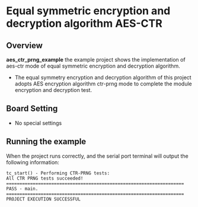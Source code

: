 # Equal symmetric encryption and decryption algorithm AES-CTR

## Overview

**aes_ctr_prng_example** the example project shows the implementation of aes-ctr mode of equal symmetric encryption and decryption algorithm.
- The equal symmetry encryption and decryption algorithm of this project adopts AES encryption algorithm ctr-prng mode to complete the module encryption and decryption test.

## Board Setting

- No special settings

## Running the example

When the project runs correctly, and the serial port terminal will output the following information:
```console
tc_start() - Performing CTR-PRNG tests:
All CTR PRNG tests succeeded!
===================================================================
PASS - main.
===================================================================
PROJECT EXECUTION SUCCESSFUL
```
